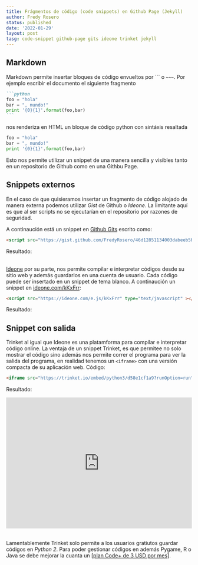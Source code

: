 ```yaml
---
title: Frágmentos de código (code snippets) en Github Page (Jekyll)
author: Fredy Rosero
status: published
date: '2022-01-29'
layout: post
tasg: code-snippet github-page gits ideone trinket jekyll
---
```

## Markdown
Markdown permite insertar bloques de código envueltos por ``` o `~~~`. Por ejemplo escribir el documento el siguiente fragmento
~~~markdown
```python
foo = "hola"
bar = ", mundo!"
print '{0}{1}'.format(foo,bar)
```
~~~
nos renderiza en HTML un bloque de código python con sintáxis resaltada
```python
foo = "hola"
bar = ", mundo!"
print '{0}{1}'.format(foo,bar)
```
Esto nos permite utilizar un snippet de una manera sencilla y visibles tanto en un repositorio de Github como en una Githbu Page.

## Snippets externos
En el caso de que quisieramos insertar un fragmento de código alojado de manera externa podemos utilizar *Gist* de Github o *Ideone*. La limitante aquí es que al ser scripts no se ejecutarían en el repositorio por razones de seguridad.

A continaución está un snippet en [Github Gits](https://gist.github.com/FredyRosero/46d12851134003dabeeb5b56d389e69f) escrito como:
```html
<script src="https://gist.github.com/FredyRosero/46d12851134003dabeeb5b56d389e69f.js"></script>
```
Resultado:
<script src="https://gist.github.com/FredyRosero/46d12851134003dabeeb5b56d389e69f.js"></script>

\
[Ideone](https://ideone.com/) por su parte, nos permite compilar e interpretar códigos desde su sitio web  y además guardarlos en una cuenta de usuario. Cada código puede ser insertado en un snippet de tema blanco. A continaución un snippet en [ideone.com/kKxFrr](https://ideone.com/kKxFrr):
```html
<script src="https://ideone.com/e.js/kKxFrr" type="text/javascript" ></script>
```
Resultado:
<script src="https://ideone.com/e.js/kKxFrr" type="text/javascript" ></script>

## Snippet con salida
Trinket al igual que Ideone es una platamforma para compilar e interpretar código online. La ventaja de un snippet Trinket, es que permitee no solo mostrar el código sino además nos permite correr el programa para ver la salida del programa, en realidad tenemos un `<iframe>` con una versión compacta de su aplicación web.
Código:
```html
<iframe src="https://trinket.io/embed/python3/d58e1cf1a9?runOption=run" width="100%" height="356" frameborder="0" marginwidth="0" marginheight="0" allowfullscreen></iframe>
```
Resultado:
<iframe src="https://trinket.io/embed/python3/d58e1cf1a9?runOption=run" width="100%" height="356" frameborder="0" marginwidth="0" marginheight="0" allowfullscreen></iframe>

\
Lamentablemente Trinket solo permite a los usuarios gratiutos guardar códigos en *Python 2*. Para poder gestionar códigos en además Pygame, R o Java se debe mejorar la cuanta un [[plan Code+ de 3 USD por mes]](https://trinket.io/plans).


